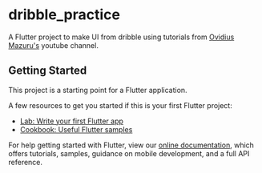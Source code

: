 # dribble_practice

A Flutter project to make UI from dribble using tutorials from [Ovidius Mazuru's](https://www.youtube.com/channel/UCJW25d8mW8ciz0DQC-5XNsQ/videos) youtube channel.

## Getting Started

This project is a starting point for a Flutter application.

A few resources to get you started if this is your first Flutter project:

- [Lab: Write your first Flutter app](https://flutter.dev/docs/get-started/codelab)
- [Cookbook: Useful Flutter samples](https://flutter.dev/docs/cookbook)

For help getting started with Flutter, view our
[online documentation](https://flutter.dev/docs), which offers tutorials,
samples, guidance on mobile development, and a full API reference.
